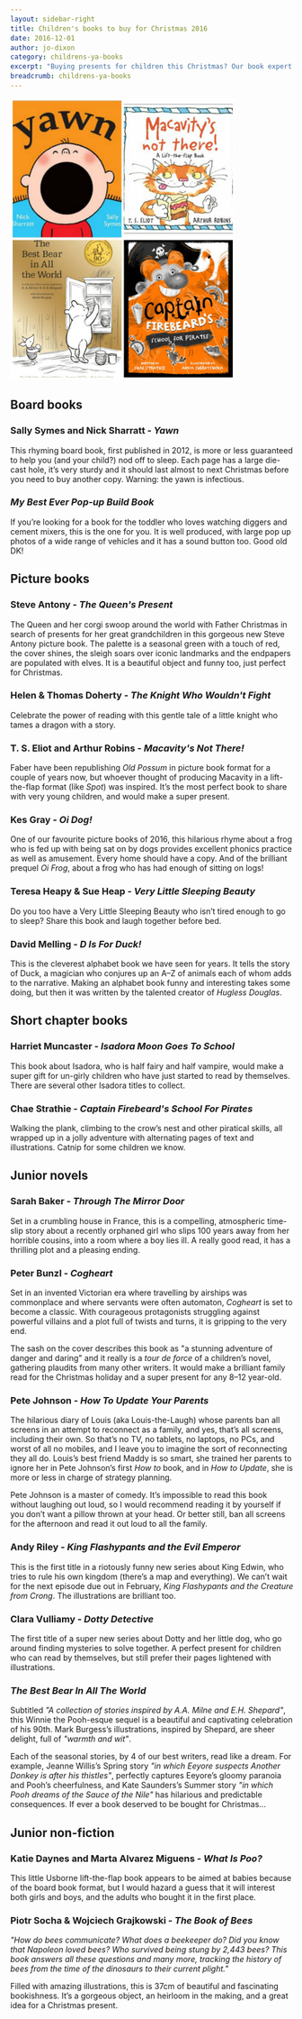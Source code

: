 ```yaml
---
layout: sidebar-right
title: Children's books to buy for Christmas 2016
date: 2016-12-01
author: jo-dixon
category: childrens-ya-books
excerpt: "Buying presents for children this Christmas? Our book expert Jo has some fantastic book suggestions for 0-11 year-olds"
breadcrumb: childrens-ya-books
---
```


![Yawn, Macavity's Not There, Captain Firebeard's School For Pirates, The Best Bear In All The World](/images/featured/featured-childrens-xmas.jpg)

<h2>Board books</h2>

<h3>Sally Symes and Nick Sharratt - <cite>Yawn</cite></h3>

This rhyming board book, first published in 2012, is more or less guaranteed to help you (and your child?) nod off to sleep. Each page has a large die-cast hole, it’s very sturdy and it should last almost to next Christmas before you need to buy another copy. Warning: the yawn is infectious.

<h3><cite>My Best Ever Pop-up Build Book</cite></h3>

If you’re looking for a book for the toddler who loves watching diggers and cement mixers, this is the one for you. It is well produced, with large pop up photos of a wide range of vehicles and it has a sound button too. Good old DK!

<h2>Picture books</h2>

<h3>Steve Antony - <cite>The Queen's Present</cite></h3>

The Queen and her corgi swoop around the world with Father Christmas in search of presents for her great grandchildren in this gorgeous new Steve Antony picture book. The palette is a seasonal green with a touch of red, the cover shines, the sleigh soars over iconic landmarks and the endpapers are populated with elves. It is a beautiful object and funny too, just perfect for Christmas.

<h3>Helen &amp; Thomas Doherty - <cite>The Knight Who Wouldn't Fight</cite></h3>

Celebrate the power of reading with this gentle tale of a little knight who tames a dragon with a story.

<h3>T. S. Eliot and Arthur Robins - <cite>Macavity's Not There!</cite></h3>

Faber have been republishing <cite>Old Possum</cite> in picture book format for a couple of years now, but whoever thought of producing Macavity in a lift-the-flap format (like <cite>Spot</cite>) was inspired. It’s the most perfect book to share with very young children, and would make a super present.

<h3>Kes Gray - <cite>Oi Dog!</cite></h3>

One of our favourite picture books of 2016, this hilarious rhyme about a frog who is fed up with being sat on by dogs provides excellent phonics practice as well as amusement. Every home should have a copy. And of the brilliant prequel <cite>Oi Frog</cite>, about a frog who has had enough of sitting on logs!

<h3>Teresa Heapy &amp; Sue Heap - <cite>Very Little Sleeping Beauty</cite></h3>

Do you too have a Very Little Sleeping Beauty who isn’t tired enough to go to sleep? Share this book and laugh together before bed.

<h3>David Melling - <cite>D Is For Duck!</cite></h3>

This is the cleverest alphabet book we have seen for years. It tells the story of Duck, a magician who conjures up an A–Z of animals each of whom adds to the narrative. Making an alphabet book funny and interesting takes some doing, but then it was written by the talented creator of <cite>Hugless Douglas</cite>.

<h2>Short chapter books</h2>

<h3>Harriet Muncaster - <cite>Isadora Moon Goes To School</cite></h3>

This book about Isadora, who is half fairy and half vampire, would make a super gift for un-girly children who have just started to read by themselves. There are several other Isadora titles to collect.

<h3>Chae Strathie - <cite>Captain Firebeard's School For Pirates</cite></h3>

Walking the plank, climbing to the crow’s nest and other piratical skills, all wrapped up in a jolly adventure with alternating pages of text and illustrations. Catnip for some children we know.

<h2>Junior novels</h2>

<h3>Sarah Baker - <cite>Through The Mirror Door</cite></h3>

Set in a crumbling house in France, this is a compelling, atmospheric time-slip story about a recently orphaned girl who slips 100 years away from her horrible cousins, into a room where a boy lies ill. A really good read, it has a thrilling plot and a pleasing ending.

<h3>Peter Bunzl - <cite>Cogheart</cite></h3>

Set in an invented Victorian era where travelling by airships was commonplace and where servants were often automaton, <cite>Cogheart</cite> is set to become a classic. With courageous protagonists struggling against powerful villains and a plot full of twists and turns, it is gripping to the very end.

The sash on the cover describes this book as "a stunning adventure of danger and daring" and it really is a *tour de force* of a children’s novel, gathering plaudits from many other writers. It would make a brilliant family read for the Christmas holiday and a super present for any 8–12 year-old.

<h3>Pete Johnson - <cite>How To Update Your Parents</cite></h3>

The hilarious diary of Louis (aka Louis-the-Laugh) whose parents ban all screens in an attempt to reconnect as a family, and yes, that’s all screens, including their own. So that’s no TV, no tablets, no laptops, no PCs, and worst of all no mobiles, and I leave you to imagine the sort of reconnecting they all do. Louis’s best friend Maddy is so smart, she trained her parents to ignore her in Pete Johnson’s first <cite>How to</cite> book, and in <cite>How to Update</cite>, she is more or less in charge of strategy planning.

Pete Johnson is a master of comedy. It’s impossible to read this book without laughing out loud, so I would recommend reading it by yourself if you don’t want a pillow thrown at your head. Or better still, ban all screens for the afternoon and read it out loud to all the family.

<h3>Andy Riley - <cite>King Flashypants and the Evil Emperor</cite></h3>

This is the first title in a riotously funny new series about King Edwin, who tries to rule his own kingdom (there’s a map and everything). We can’t wait for the next episode due out in February, <cite>King Flashypants and the Creature from Crong</cite>. The illustrations are brilliant too.

<h3>Clara Vulliamy - <cite>Dotty Detective</cite></h3>

The first title of a super new series about Dotty and her little dog, who go around finding mysteries to solve together. A perfect present for children who can read by themselves, but still prefer their pages lightened with illustrations.

<h3><cite>The Best Bear In All The World</cite></h3>

Subtitled *"A collection of stories inspired by A.A. Milne and E.H. Shepard"*, this Winnie the Pooh-esque sequel is a beautiful and captivating celebration of his 90th. Mark Burgess’s illustrations, inspired by Shepard, are sheer delight, full of *"warmth and wit"*.

Each of the seasonal stories, by 4 of our best writers, read like a dream. For example, Jeanne Willis’s Spring story *"in which Eeyore suspects Another Donkey is after his thistles"*, perfectly captures Eeyore’s gloomy paranoia and Pooh’s cheerfulness, and Kate Saunders’s Summer story *"in which Pooh dreams of the Sauce of the Nile"* has hilarious and predictable consequences. If ever a book deserved to be bought for Christmas...

<h2>Junior non-fiction</h2>

<h3>Katie Daynes and Marta Alvarez Miguens - <cite>What Is Poo?</cite></h3>

This little Usborne lift-the-flap book appears to be aimed at babies because of the board book format, but I would hazard a guess that it will interest both girls and boys, and the adults who bought it in the first place.

<h3>Piotr Socha &amp; Wojciech Grajkowski - <cite>The Book of Bees</cite></h3>

*"How do bees communicate? What does a beekeeper do? Did you know that Napoleon loved bees? Who survived being stung by 2,443 bees? This book answers all these questions and many more, tracking the history of bees from the time of the dinosaurs to their current plight."*

Filled with amazing illustrations, this is 37cm of beautiful and fascinating bookishness. It’s a gorgeous object, an heirloom in the making, and a great idea for a Christmas present.
